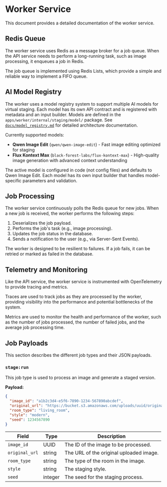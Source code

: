 # Worker Service

This document provides a detailed documentation of the worker service.

## Redis Queue

The worker service uses Redis as a message broker for a job queue. When the API service needs to perform a long-running task, such as image processing, it enqueues a job in Redis.

The job queue is implemented using Redis Lists, which provide a simple and reliable way to implement a FIFO queue.

## AI Model Registry

The worker uses a model registry system to support multiple AI models for virtual staging. Each model has its own API contract and is registered with metadata and an input builder. Models are defined in the `apps/worker/internal/staging/model/` package. See [`docs/model_registry.md`](./model_registry.md) for detailed architecture documentation.

Currently supported models:
- **Qwen Image Edit** (`qwen/qwen-image-edit`) - Fast image editing optimized for staging
- **Flux Kontext Max** (`black-forest-labs/flux-kontext-max`) - High-quality image generation with advanced context understanding

The active model is configured in code (not config files) and defaults to Qwen Image Edit. Each model has its own input builder that handles model-specific parameters and validation.

## Job Processing

The worker service continuously polls the Redis queue for new jobs. When a new job is received, the worker performs the following steps:

1.  Deserializes the job payload.
2.  Performs the job's task (e.g., image processing).
3.  Updates the job status in the database.
4.  Sends a notification to the user (e.g., via Server-Sent Events).

The worker is designed to be resilient to failures. If a job fails, it can be retried or marked as failed in the database.

## Telemetry and Monitoring

Like the API service, the worker service is instrumented with OpenTelemetry to provide tracing and metrics.

Traces are used to track jobs as they are processed by the worker, providing visibility into the performance and potential bottlenecks of the system.

Metrics are used to monitor the health and performance of the worker, such as the number of jobs processed, the number of failed jobs, and the average job processing time.

## Job Payloads

This section describes the different job types and their JSON payloads.

### `stage:run`

This job type is used to process an image and generate a staged version.

**Payload:**

```json
{
  "image_id": "a1b2c3d4-e5f6-7890-1234-567890abcdef",
  "original_url": "https://bucket.s3.amazonaws.com/uploads/uuid/original.jpg",
  "room_type": "living_room",
  "style": "modern",
  "seed": 1234567890
}
```

| Field | Type | Description |
| --- | --- | --- |
| `image_id` | UUID | The ID of the image to be processed. |
| `original_url` | string | The URL of the original uploaded image. |
| `room_type` | string | The type of the room in the image. |
| `style` | string | The staging style. |
| `seed` | integer | The seed for the staging process. |
